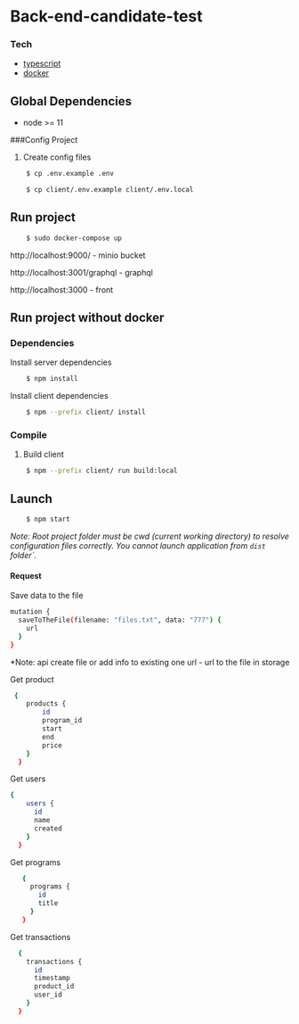 # Back-end-candidate-test
### Tech
 * [typescript]
 * [docker]
 
## Global Dependencies
- node >= 11

###Config Project
1. Create config files
```sh
    $ cp .env.example .env
```
```sh
    $ cp client/.env.example client/.env.local
```
## Run project
```sh
    $ sudo docker-compose up
```
http://localhost:9000/ - minio bucket

http://localhost:3001/graphql - graphql

http://localhost:3000 - front 

## Run project without docker
### Dependencies
Install server dependencies
```sh
    $ npm install
```
Install client dependencies
```sh
    $ npm --prefix client/ install
```
### Compile
1. Build client
```sh
    $ npm --prefix client/ run build:local
```
## Launch
```sh
    $ npm start
```
*Note: Root project folder must be cwd (current working directory) to resolve configuration files correctly. You cannot launch application from `dist` folder`.*

#### Request
Save data to the file
```sh
mutation {
  saveToTheFile(filename: "files.txt", data: "777") {
    url
  }
}
```
*Note: api create file or add info to existing one
url - url to the file in storage 

Get product
```sh
 {
    products {
        id
        program_id
        start
        end
        price
    }
  }
```

Get users
```sh
{
    users {
      id
      name
      created
    }
  }
```

 Get programs
```sh
   {
     programs {
       id
       title
     }
   }
```

Get transactions
```sh
  {
    transactions {
      id
      timestamp
      product_id
      user_id
    }
  }
```
[typescript]: <https://www.typescriptlang.org/>
[docker]: <https://docs.docker.com//>

